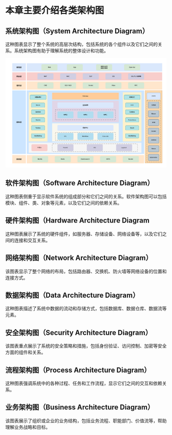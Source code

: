 # 本章主要介绍各类架构图

## 系统架构图（System Architecture Diagram）
这种图表显示了整个系统的高层次结构，包括系统的各个组件以及它们之间的关系。系统架构图有助于理解系统的整体设计和功能。

![系统架构图](img/system-arch.png)

## 软件架构图（Software Architecture Diagram）
这种图表侧重于显示软件系统的组成部分和它们之间的关系。软件架构图可以包括模块、组件、类、对象等元素，以及它们之间的依赖关系。


## 硬件架构图（Hardware Architecture Diagram
这种图表展示了系统的硬件组件，如服务器、存储设备、网络设备等，以及它们之间的连接和交互关系。


## 网络架构图（Network Architecture Diagram）
该图表显示了整个网络的布局，包括路由器、交换机、防火墙等网络设备的位置和连接方式。


## 数据架构图（Data Architecture Diagram）
这种图表描述了系统中数据的流动和存储方式，包括数据库、数据仓库、数据流等元素。


## 安全架构图（Security Architecture Diagram） 
该图表重点展示了系统的安全策略和措施，包括身份验证、访问控制、加密等安全方面的组件和关系。


## 流程架构图（Process Architecture Diagram） 
这种图表强调系统中的各种过程、任务和工作流程，显示它们之间的交互和依赖关系。


## 业务架构图（Business Architecture Diagram） 
该图表展示了组织或企业的业务结构，包括业务流程、职能部门、价值流等，帮助理解业务战略和目标。